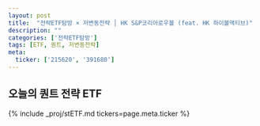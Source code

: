 ```yaml
---
layout: post
title:  "전략ETF탐방 × 저변동전략 │ HK S&P코리아로우볼 (feat. HK 하이볼액티브)"
description: ""
categories: ['전략ETF탐방']
tags: [ETF, 퀀트, 저변동전략]
meta:
  ticker: ['215620', '391680']
---
```


## 오늘의 퀀트 전략 ETF

{% include _proj/stETF.md tickers=page.meta.ticker %}
